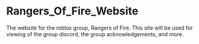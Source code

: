 # Rangers_Of_Fire_Website
The website for the roblox group, Rangers of Fire. This site will be used for viewing of the group discord, the group acknowledgements, and more.

